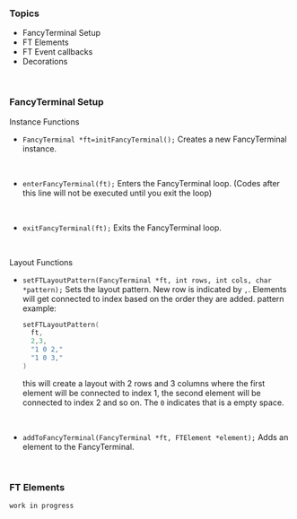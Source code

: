 ### Topics

- FancyTerminal Setup
- FT Elements
- FT Event callbacks
- Decorations
<br>


### FancyTerminal Setup

Instance Functions

- `FancyTerminal *ft=initFancyTerminal();`
  Creates a new FancyTerminal instance. 
<br>

- `enterFancyTerminal(ft);`
  Enters the FancyTerminal loop. (Codes after this line will not be executed until you exit the loop)
<br>  

- `exitFancyTerminal(ft);`
  Exits the FancyTerminal loop.
<br>


Layout Functions

- `setFTLayoutPattern(FancyTerminal *ft, int rows, int cols, char *pattern);`
  Sets the layout pattern.
  New row is indicated by `,`.
  Elements will get connected to index based on the order they are added.
  pattern example:
  ```c
  setFTLayoutPattern(
    ft,
    2,3,
    "1 0 2,"
    "1 0 3,"
  )
  ```
  this will create a layout with 2 rows and 3 columns where the first element will be connected to index 1, the second element will be connected to index 2 and so on. The `0` indicates that is a empty space. 
<br>

- `addToFancyTerminal(FancyTerminal *ft, FTElement *element);`
  Adds an element to the FancyTerminal.
<br>



### FT Elements


``` work in progress ```